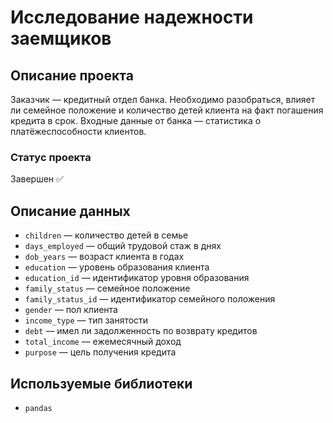 # Исследование надежности заемщиков

## Описание проекта
Заказчик — кредитный отдел банка. Необходимо разобраться, влияет ли семейное положение и количество детей клиента на факт погашения кредита в срок. Входные данные от банка — статистика о платёжеспособности клиентов.
### Статус проекта
Завершен ✅

## Описание данных
- ```children``` — количество детей в семье
- ```days_employed``` — общий трудовой стаж в днях
- ```dob_years``` — возраст клиента в годах
- ```education``` — уровень образования клиента
- ```education_id``` — идентификатор уровня образования
- ```family_status``` — семейное положение
- ```family_status_id``` — идентификатор семейного положения
- ```gender``` — пол клиента
- ```income_type``` — тип занятости
- ```debt``` — имел ли задолженность по возврату кредитов
- ```total_income``` — ежемесячный доход
- ```purpose``` — цель получения кредита

## Используемые библиотеки
- ```pandas```